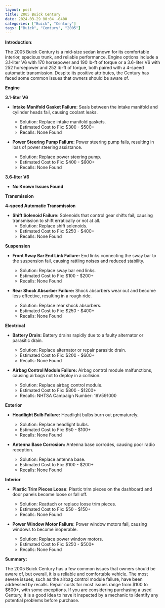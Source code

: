 ```yaml
---
layout: post
title: 2005 Buick Century
date: 2024-03-29 00:04 -0400
categories: ["Buick", "Century"]
tags: ["Buick", "Century", "2005"]
---
```

**Introduction:**

The 2005 Buick Century is a mid-size sedan known for its comfortable interior, spacious trunk, and reliable performance. Engine options include a 3.1-liter V6 with 170 horsepower and 190 lb-ft of torque or a 3.6-liter V6 with 252 horsepower and 252 lb-ft of torque, both paired with a 4-speed automatic transmission. Despite its positive attributes, the Century has faced some common issues that owners should be aware of.

**Engine**

**3.1-liter V6**

* **Intake Manifold Gasket Failure:** Seals between the intake manifold and cylinder heads fail, causing coolant leaks.
    * Solution: Replace intake manifold gaskets.
    * Estimated Cost to Fix: $300 - $500+
    * Recalls: None Found

* **Power Steering Pump Failure:** Power steering pump fails, resulting in loss of power steering assistance.
    * Solution: Replace power steering pump.
    * Estimated Cost to Fix: $400 - $600+
    * Recalls: None Found

**3.6-liter V6**

* **No Known Issues Found**

**Transmission**

**4-speed Automatic Transmission**

* **Shift Solenoid Failure:** Solenoids that control gear shifts fail, causing transmission to shift erratically or not at all.
    * Solution: Replace shift solenoids.
    * Estimated Cost to Fix: $250 - $400+
    * Recalls: None Found

**Suspension**

* **Front Sway Bar End Link Failure:** End links connecting the sway bar to the suspension fail, causing rattling noises and reduced stability.
    * Solution: Replace sway bar end links.
    * Estimated Cost to Fix: $100 - $200+
    * Recalls: None Found

* **Rear Shock Absorber Failure:** Shock absorbers wear out and become less effective, resulting in a rough ride.
    * Solution: Replace rear shock absorbers.
    * Estimated Cost to Fix: $250 - $400+
    * Recalls: None Found

**Electrical**

* **Battery Drain:** Battery drains rapidly due to a faulty alternator or parasitic drain.
    * Solution: Replace alternator or repair parasitic drain.
    * Estimated Cost to Fix: $200 - $600+
    * Recalls: None Found

* **Airbag Control Module Failure:** Airbag control module malfunctions, causing airbags not to deploy in a collision.
    * Solution: Replace airbag control module.
    * Estimated Cost to Fix: $800 - $1200+
    * Recalls: NHTSA Campaign Number: 19V591000

**Exterior**

* **Headlight Bulb Failure:** Headlight bulbs burn out prematurely.
    * Solution: Replace headlight bulbs.
    * Estimated Cost to Fix: $50 - $100+
    * Recalls: None Found

* **Antenna Base Corrosion:** Antenna base corrodes, causing poor radio reception.
    * Solution: Replace antenna base.
    * Estimated Cost to Fix: $100 - $200+
    * Recalls: None Found

**Interior**

* **Plastic Trim Pieces Loose:** Plastic trim pieces on the dashboard and door panels become loose or fall off.
    * Solution: Reattach or replace loose trim pieces.
    * Estimated Cost to Fix: $50 - $150+
    * Recalls: None Found

* **Power Window Motor Failure:** Power window motors fail, causing windows to become inoperable.
    * Solution: Replace power window motors.
    * Estimated Cost to Fix: $250 - $500+
    * Recalls: None Found

**Summary:**

The 2005 Buick Century has a few common issues that owners should be aware of, but overall, it is a reliable and comfortable vehicle. The most severe issues, such as the airbag control module failure, have been addressed by recalls. Repair costs for most issues range from $100 to $600+, with some exceptions. If you are considering purchasing a used Century, it is a good idea to have it inspected by a mechanic to identify any potential problems before purchase.
